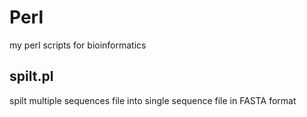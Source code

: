 Perl
====

my perl scripts for bioinformatics 

spilt.pl 
-----
spilt multiple sequences file into single sequence file in FASTA format
